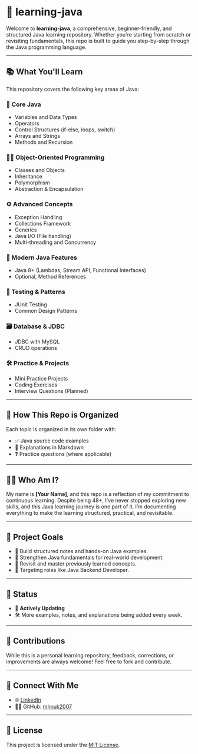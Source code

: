 # 🧠 learning-java

Welcome to **learning-java**, a comprehensive, beginner-friendly, and structured Java learning repository. Whether you're starting from scratch or revisiting fundamentals, this repo is built to guide you step-by-step through the Java programming language.

---

## 📚 What You'll Learn

This repository covers the following key areas of Java:

### 🔰 Core Java
- Variables and Data Types
- Operators
- Control Structures (if-else, loops, switch)
- Arrays and Strings
- Methods and Recursion

### 👨‍💻 Object-Oriented Programming
- Classes and Objects
- Inheritance
- Polymorphism
- Abstraction & Encapsulation

### ⚙️ Advanced Concepts
- Exception Handling
- Collections Framework
- Generics
- Java I/O (File handling)
- Multi-threading and Concurrency

### 🚀 Modern Java Features
- Java 8+ (Lambdas, Stream API, Functional Interfaces)
- Optional, Method References

### 🧪 Testing & Patterns
- JUnit Testing
- Common Design Patterns

### 🗃️ Database & JDBC
- JDBC with MySQL
- CRUD operations

### 🛠️ Practice & Projects
- Mini Practice Projects
- Coding Exercises
- Interview Questions (Planned)

---

## 🔧 How This Repo is Organized

Each topic is organized in its own folder with:
- ✅ Java source code examples
- 📝 Explanations in Markdown
- ❓ Practice questions (where applicable)

---

## 👨‍🎓 Who Am I?

My name is **[Your Name]**, and this repo is a reflection of my commitment to continuous learning. Despite being 48+, I’ve never stopped exploring new skills, and this Java learning journey is one part of it. I’m documenting everything to make the learning structured, practical, and revisitable.

---

## 📌 Project Goals

- 📒 Build structured notes and hands-on Java examples.
- 🧱 Strengthen Java fundamentals for real-world development.
- 🔁 Revisit and master previously learned concepts.
- 🎯 Targeting roles like Java Backend Developer.

---

## 📆 Status

- 🔄 **Actively Updating**
- 🛠️ More examples, notes, and explanations being added every week.

---

## 🤝 Contributions

While this is a personal learning repository, feedback, corrections, or improvements are always welcome! Feel free to fork and contribute.

---

## 🔗 Connect With Me

- 🌐 [LinkedIn](https://www.linkedin.com/in/mohan-lal-b79790126/)
- 🧑‍💻 GitHub: [mhnuk2007](https://github.com/mhnuk2007)

---

## 📜 License

This project is licensed under the [MIT License](LICENSE).

